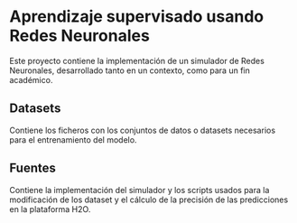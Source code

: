 <h1> Aprendizaje supervisado usando Redes Neuronales </h1>

Este proyecto contiene la implementación de un simulador de Redes Neuronales, desarrollado tanto en un contexto, como para un fin académico.


<h2> Datasets </h2>
Contiene los ficheros con los conjuntos de datos o datasets necesarios para el entrenamiento del modelo.

<h2> Fuentes </h2>
Contiene la implementación del simulador y los scripts usados para la modificación de los dataset y el cálculo de la precisión de las predicciones en la plataforma H2O.

